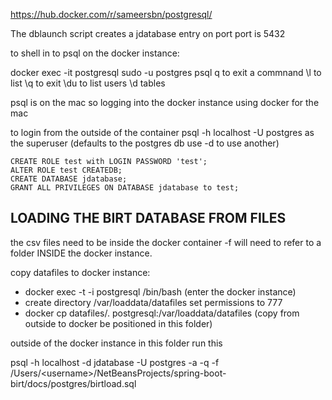 
https://hub.docker.com/r/sameersbn/postgresql/

The dblaunch script creates a jdatabase entry on port 
port is 5432

to shell in to psql on the docker instance:

docker exec -it postgresql sudo -u postgres psql
q to exit a commnand
\l to list
\q to exit
\du to list users
\d tables

psql is on the mac so logging into the docker instance using docker for the mac

to login from the outside of the container
psql -h localhost -U postgres as the superuser (defaults to the postgres db use -d to use another)


```
CREATE ROLE test with LOGIN PASSWORD 'test';
ALTER ROLE test CREATEDB;
CREATE DATABASE jdatabase;
GRANT ALL PRIVILEGES ON DATABASE jdatabase to test;
```


## LOADING THE BIRT DATABASE FROM FILES


the csv files need to be inside the docker container
-f will need to refer to a folder INSIDE the docker instance.

copy datafiles to docker instance: 


* docker exec -t -i postgresql /bin/bash (enter the docker instance)
* create directory /var/loaddata/datafiles set permissions to 777
* docker cp datafiles/. postgresql:/var/loaddata/datafiles (copy from outside to docker be positioned in this folder)

outside of the docker instance in this folder run this

psql -h localhost -d jdatabase -U postgres -a -q -f /Users/&lt;username&gt;/NetBeansProjects/spring-boot-birt/docs/postgres/birtload.sql
